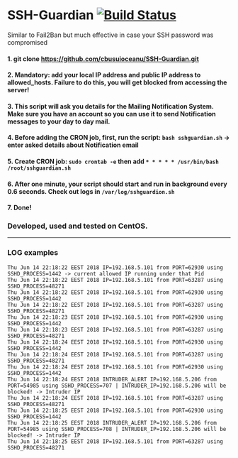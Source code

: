 # SSH-Guardian [![Build Status](https://travis-ci.org/cbusuioceanu/SSH-Guardian.svg?branch=master)](https://travis-ci.org/cbusuioceanu/SSH-Guardian)
Similar to Fail2Ban but much effective in case your SSH password was compromised

#### 1. git clone https://github.com/cbusuioceanu/SSH-Guardian.git
#### 2. Mandatory: add your local IP address and public IP address to allowed_hosts. Failure to do this, you will get blocked from accessing the server!
#### 3. This script will ask you details for the Mailing Notification System. Make sure you have an account so you can use it to send Notification messages to your day to day mail.
#### 4. Before adding the CRON job, first, run the script: ```bash sshguardian.sh``` -> enter asked details about Notification email
#### 5. Create CRON job: ```sudo crontab -e``` then add ```* * * * * /usr/bin/bash /root/sshguardian.sh```
#### 6. After one minute, your script should start and run in background every 0.6 seconds. Check out logs in ```/var/log/sshguardion.sh```
#### 7. Done!

### Developed, used and tested on CentOS.
----
### LOG examples

```
Thu Jun 14 22:18:22 EEST 2018 IP=192.168.5.101 from PORT=62930 using SSHD_PROCESS=1442 -> current allowed IP running under that Pid
Thu Jun 14 22:18:22 EEST 2018 IP=192.168.5.101 from PORT=63287 using SSHD_PROCESS=48271
Thu Jun 14 22:18:22 EEST 2018 IP=192.168.5.101 from PORT=62930 using SSHD_PROCESS=1442
Thu Jun 14 22:18:22 EEST 2018 IP=192.168.5.101 from PORT=63287 using SSHD_PROCESS=48271
Thu Jun 14 22:18:23 EEST 2018 IP=192.168.5.101 from PORT=62930 using SSHD_PROCESS=1442
Thu Jun 14 22:18:23 EEST 2018 IP=192.168.5.101 from PORT=63287 using SSHD_PROCESS=48271
Thu Jun 14 22:18:24 EEST 2018 IP=192.168.5.101 from PORT=62930 using SSHD_PROCESS=1442
Thu Jun 14 22:18:24 EEST 2018 IP=192.168.5.101 from PORT=63287 using SSHD_PROCESS=48271
Thu Jun 14 22:18:24 EEST 2018 IP=192.168.5.101 from PORT=62930 using SSHD_PROCESS=1442
Thu Jun 14 22:18:24 EEST 2018 INTRUDER_ALERT IP=192.168.5.206 from PORT=54985 using SSHD_PROCESS=707 | INTRUDER_IP=192.168.5.206 will be blocked! -> Intruder IP
Thu Jun 14 22:18:24 EEST 2018 IP=192.168.5.101 from PORT=63287 using SSHD_PROCESS=48271
Thu Jun 14 22:18:25 EEST 2018 IP=192.168.5.101 from PORT=62930 using SSHD_PROCESS=1442
Thu Jun 14 22:18:25 EEST 2018 INTRUDER_ALERT IP=192.168.5.206 from PORT=54985 using SSHD_PROCESS=708 | INTRUDER_IP=192.168.5.206 will be blocked! -> Intruder IP
Thu Jun 14 22:18:25 EEST 2018 IP=192.168.5.101 from PORT=63287 using SSHD_PROCESS=48271
```
